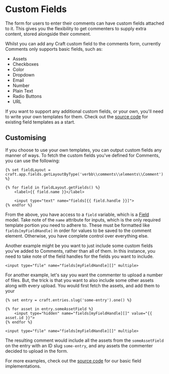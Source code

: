 # Custom Fields

The form for users to enter their comments can have custom fields attached to it. This gives you the flexibility to get commenters to supply extra content, stored alongside their comment.

Whilst you can add any Craft custom field to the comments form, currently Comments only supports basic fields, such as:
- Assets
- Checkboxes
- Color
- Dropdown
- Email
- Number
- Plain Text
- Radio Buttons
- URL

If you want to support any additional custom fields, or your own, you'll need to write your own templates for them. Check out the [source code](https://github.com/verbb/comments/tree/craft-3/src/templates/_special) for existing field templates as a start.

## Customising
If you choose to use your own templates, you can output custom fields any manner of ways. To fetch the custom fields you've defined for Comments, you can use the following:

```twig
{% set fieldLayout = craft.app.fields.getLayoutByType('verbb\\comments\\elements\\Comment') %}

{% for field in fieldLayout.getFields() %}
    <label>{{ field.name }}</label>

    <input type="text" name="fields[{{ field.handle }}]">
{% endfor %}

```

From the above, you have access to a `field` variable, which is a [Field](https://docs.craftcms.com/api/v3/craft-base-field.html) model. Take note of the `name` attribute for inputs, which is the only required template portion you need to adhere to. These must be formatted like `fields[myFieldHandle]` in order for values to be saved to the comment element. Otherwise, you have complete control over everything else.

Another example might be you want to just include some custom fields you've added to Comments, rather than all of them. In this instance, you need to take note of the field handles for the fields you want to include.

```twig
<input type="file" name="fields[myFieldHandle][]" multiple>
```

For another example, let's say you want the commenter to upload a number of files. But, the trick is that you want to also include some other assets along with every upload. You would first fetch the assets, and add them to your 

```twig
{% set entry = craft.entries.slug('some-entry').one() %}

{% for asset in entry.someAssetField %}
    <input type="hidden" name="fields[myFieldHandle][]" value="{{ asset.id }}">
{% endfor %}

<input type="file" name="fields[myFieldHandle][]" multiple>
```

The resulting comment would include all the assets from the `someAssetField` on the entry with an ID slug `some-entry`, and any assets the commenter decided to upload in the form.

For more examples, check out the [source code](https://github.com/verbb/comments/tree/craft-3/src/templates/_special) for our basic field implementations.
